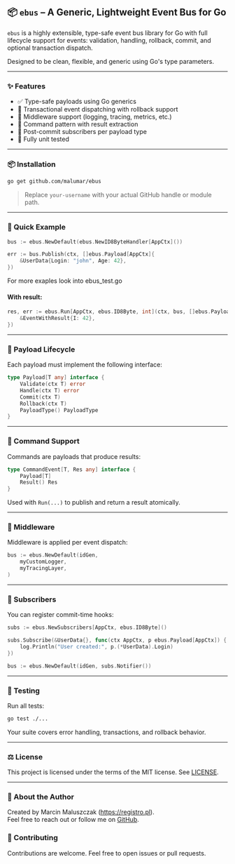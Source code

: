 ## 📦 `ebus` – A Generic, Lightweight Event Bus for Go

`ebus` is a highly extensible, type-safe event bus library for Go with full lifecycle support for events: validation, handling, rollback, commit, and optional transaction dispatch.

Designed to be clean, flexible, and generic using Go's type parameters.

---

### ✨ Features

- ✅ Type-safe payloads using Go generics
- 🔁 Transactional event dispatching with rollback support
- 🧱 Middleware support (logging, tracing, metrics, etc.)
- 🎯 Command pattern with result extraction
- 🔔 Post-commit subscribers per payload type
- 🧪 Fully unit tested

---

### 📦 Installation

```bash
go get github.com/malumar/ebus
```

> Replace `your-username` with your actual GitHub handle or module path.

---

### 🚀 Quick Example

```go
bus := ebus.NewDefault(ebus.NewID8ByteHandler[AppCtx]())

err := bus.Publish(ctx, []ebus.Payload[AppCtx]{
    &UserData{Login: "john", Age: 42},
})
```

For more exaples look into ebus_test.go

#### With result:

```go
res, err := ebus.Run[AppCtx, ebus.ID8Byte, int](ctx, bus, []ebus.Payload[AppCtx]{
    &EventWithResult{I: 42},
})
```

---

### 🧩 Payload Lifecycle

Each payload must implement the following interface:

```go
type Payload[T any] interface {
    Validate(ctx T) error
    Handle(ctx T) error
    Commit(ctx T)
    Rollback(ctx T)
    PayloadType() PayloadType
}
```

---

### 🧠 Command Support

Commands are payloads that produce results:

```go
type CommandEvent[T, Res any] interface {
    Payload[T]
    Result() Res
}
```

Used with `Run(...)` to publish and return a result atomically.

---

### 🧵 Middleware

Middleware is applied per event dispatch:

```go
bus := ebus.NewDefault(idGen,
    myCustomLogger,
    myTracingLayer,
)
```

---

### 🔔 Subscribers

You can register commit-time hooks:

```go
subs := ebus.NewSubscribers[AppCtx, ebus.ID8Byte]()

subs.Subscribe(&UserData{}, func(ctx AppCtx, p ebus.Payload[AppCtx]) {
    log.Println("User created:", p.(*UserData).Login)
})

bus := ebus.NewDefault(idGen, subs.Notifier())
```

---

### 🧪 Testing

Run all tests:

```bash
go test ./...
```

Your suite covers error handling, transactions, and rollback behavior.

---

### ⚖️ License

This project is licensed under the terms of the MIT license. See [LICENSE](./LICENSE).

---

### 👤 About the Author

Created by Marcin Maluszczak (https://registro.pl).  
Feel free to reach out or follow me on [GitHub](https://github.com/malumar).

### 💬 Contributing

Contributions are welcome. Feel free to open issues or pull requests.
